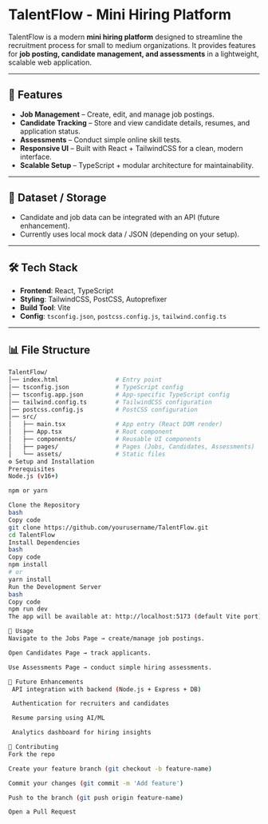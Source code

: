 # TalentFlow - Mini Hiring Platform  

TalentFlow is a modern **mini hiring platform** designed to streamline the recruitment process for small to medium organizations. It provides features for **job posting, candidate management, and assessments** in a lightweight, scalable web application.  

---

## 🚀 Features  

- **Job Management** – Create, edit, and manage job postings.  
- **Candidate Tracking** – Store and view candidate details, resumes, and application status.  
- **Assessments** – Conduct simple online skill tests.  
- **Responsive UI** – Built with React + TailwindCSS for a clean, modern interface.  
- **Scalable Setup** – TypeScript + modular architecture for maintainability.  

---

## 📂 Dataset / Storage  

- Candidate and job data can be integrated with an API (future enhancement).  
- Currently uses local mock data / JSON (depending on your setup).  

---

## 🛠️ Tech Stack  

- **Frontend**: React, TypeScript  
- **Styling**: TailwindCSS, PostCSS, Autoprefixer  
- **Build Tool**: Vite  
- **Config**: `tsconfig.json`, `postcss.config.js`, `tailwind.config.ts`  

---

## 📊 File Structure  

```bash
TalentFlow/
│── index.html                # Entry point
│── tsconfig.json             # TypeScript config
│── tsconfig.app.json         # App-specific TypeScript config
│── tailwind.config.ts        # TailwindCSS configuration
│── postcss.config.js         # PostCSS configuration
│── src/
│   ├── main.tsx              # App entry (React DOM render)
│   ├── App.tsx               # Root component
│   ├── components/           # Reusable UI components
│   ├── pages/                # Pages (Jobs, Candidates, Assessments)
│   └── assets/               # Static files
⚙️ Setup and Installation
Prerequisites
Node.js (v16+)

npm or yarn

Clone the Repository
bash
Copy code
git clone https://github.com/yourusername/TalentFlow.git
cd TalentFlow
Install Dependencies
bash
Copy code
npm install
# or
yarn install
Run the Development Server
bash
Copy code
npm run dev
The app will be available at: http://localhost:5173 (default Vite port).

🔗 Usage
Navigate to the Jobs Page → create/manage job postings.

Open Candidates Page → track applicants.

Use Assessments Page → conduct simple hiring assessments.

🌱 Future Enhancements
 API integration with backend (Node.js + Express + DB)

 Authentication for recruiters and candidates

 Resume parsing using AI/ML

 Analytics dashboard for hiring insights

🤝 Contributing
Fork the repo

Create your feature branch (git checkout -b feature-name)

Commit your changes (git commit -m 'Add feature')

Push to the branch (git push origin feature-name)

Open a Pull Request
